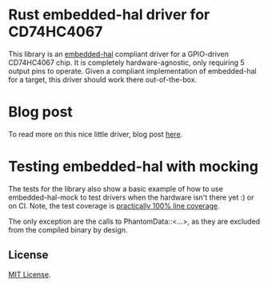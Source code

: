 Rust embedded-hal driver for CD74HC4067
============

This library is an [embedded-hal][] compliant driver for a GPIO-driven CD74HC4067 chip.
It is completely hardware-agnostic, only requiring 5 output pins to operate.
Given a compliant implementation of embedded-hal for a target, this driver should work there out-of-the-box.

# Blog post

To read more on this nice little driver, blog post [here](https://barafael.github.io/A-Platform-Agnostic-Driver-for-the-CD74HC4067/).

[embedded-hal]: https://github.com/japaric/embedded-hal.git

Testing embedded-hal with mocking
=============

The tests for the library also show a basic example of how to use embedded-hal-mock to test drivers when the hardware isn't there yet :) or on CI.
Note, the test coverage is [practically 100% line coverage](https://github.com/barafael/cd74hc4067-rs/blob/main/cd74hc4067/coverage.pdf).

The only exception are the calls to PhantomData::<...>, as they are excluded from the compiled binary by design.

License
-------

[MIT License](LICENSE).
